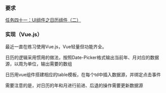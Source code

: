 ### 要求

[任务四十一：UI组件之日历组件（二）](http://ife.baidu.com/task/detail?taskId=41)


### 实现（Vue.js）

最近一直在练习使用Vue.js，Vue轻量但功能齐全。

日历的逻辑采用惯用的做法，按照Date-Picker格式输出当前年、月对应的数据源，以周为单位，输出需要的数组

日历用vue组件搭建相应的table模板，在每个td中插入数据源，并绑定点击事件

需要注意的是，对日历的年和月进行前进、后退的操作需要更新数据源
